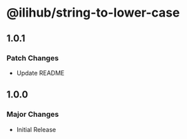 # @ilihub/string-to-lower-case

## 1.0.1

### Patch Changes

- Update README

## 1.0.0

### Major Changes

- Initial Release
